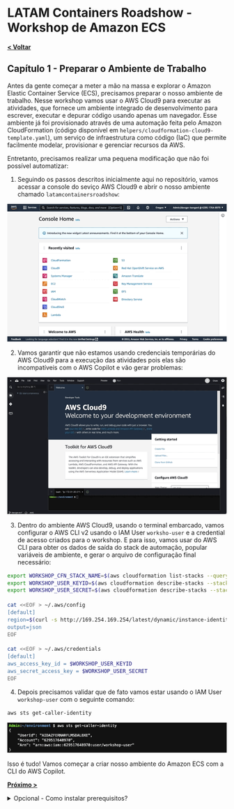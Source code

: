 # LATAM Containers Roadshow - Workshop de Amazon ECS

[**< Voltar**](./README_ptBR.md)

## Capítulo 1 - Preparar o Ambiente de Trabalho

Antes da gente começar a meter a mão na massa e explorar o Amazon Elastic Container Service (ECS), precisamos preparar o nosso ambiente de trabalho. Nesse workshop vamos usar o AWS Cloud9 para executar as atividades, que fornece um ambiente integrado de desenvolvimento para escrever, executar e depurar código usando apenas um navegador. Esse ambiente já foi provisionado através de uma automação feita pelo Amazon CloudFormation (código disponível em `helpers/cloudformation-cloud9-template.yaml`), um serviço de infraestrutura como código (IaC) que permite facilmente modelar, provisionar e gerenciar recursos da AWS.

Entretanto, precisamos realizar uma pequena modificação que não foi possível automatizar:

1. Seguindo os passos descritos inicialmente aqui no repositório, vamos acessar a console do seviço AWS Cloud9 e abrir o nosso ambiente chamado `latamcontainersroadshow`:

![Imagem animada onde usamos a barra de busca para acessar diretamente a console do serviço AWS Cloud9](../static/1.1-access_c9_env.gif "1.1 - Acessando o ambiente do AWS Cloud9")

2. Vamos garantir que não estamos usando credenciais temporárias do AWS Cloud9 para a execução das atividades pois elas são incompatíveis com o AWS Copilot e vão gerar problemas:

![Imagem animada onde validamos se a funcionalidade de credenciais temporárias está desabilitada no AWS Cloud9](../static/1.2-disable_c9_temp_creds.gif "1.2 - Validando de Credenciais Temporárias estão desligadas")

3. Dentro do ambiente AWS Cloud9, usando o terminal embarcado, vamos configurar o AWS CLI v2 usando o IAM User `worksho-user` e a credential de acesso criados para o workshop. E para isso, vamos usar do AWS CLI para obter os dados de saída do stack de automação, popular variáveis de ambiente, e gerar o arquivo de configuração final necessário:

```bash
export WORKSHOP_CFN_STACK_NAME=$(aws cloudformation list-stacks --query 'StackSummaries[?StackStatus == `CREATE_COMPLETE` && contains(@.StackName, `mod`)].StackName' --output text)
export WORKSHOP_USER_KEYID=$(aws cloudformation describe-stacks --stack-name $WORKSHOP_CFN_STACK_NAME --query 'Stacks[].Outputs[? OutputKey == `WorkshopUserKeyId`].OutputValue' --output text)
export WORKSHOP_USER_SECRET=$(aws cloudformation describe-stacks --stack-name $WORKSHOP_CFN_STACK_NAME --query 'Stacks[].Outputs[? OutputKey == `WorkshopUserKeySecret`].OutputValue' --output text)

cat <<EOF > ~/.aws/config
[default]
region=$(curl -s http://169.254.169.254/latest/dynamic/instance-identity/document | jq .region -r)
output=json
EOF

cat <<EOF > ~/.aws/credentials
[default]
aws_access_key_id = $WORKSHOP_USER_KEYID
aws_secret_access_key = $WORKSHOP_USER_SECRET
EOF
```

4. Depois precisamos validar que de fato vamos estar usando o IAM User `workshop-user` com o seguinte comando:

```bash
aws sts get-caller-identity
```

![Imagem da saída do comando 'aws sts get-caller-identity'](../static/1.3-sts_identity_check.png "1.3 - Validando credencial usada com o AWS CLI v2 no Cloud9")

Isso é tudo! Vamos começar a criar nosso ambiente do Amazon ECS com a CLI do AWS Copilot.

[**Próximo >**](./2-Build.md)

<details>
<summary style="font-size:14px">Opcional - Como instalar prerequisitos?</summary>
<br/>

Se você estiver disposto a executar as etapas em sua própria máquina, precisará executar todas as próximas etapas para garantir que tenhamos todas as ferramentas necessárias para os exercícios.

1. Primeiro, vamos nos certificar de que estamos executando os pacotes de sistema mais recentes e temos as dependências mínimas instaladas. Se você estiver executando uma distribuição Linux baseada em RHEL/AL2, precisará executar:

```bash
sudo yum update -y
sudo yum install -y vim git jq bash-completion moreutils gettext yum-utils
```

2. Além disso, precisamos garantir que a versão 2 mais recente da AWS Command Line Interface (CLI) esteja disponível:

```bash
cd ~/environment
curl "https://awscli.amazonaws.com/awscli-exe-linux-x86_64.zip" -o "awscliv2.zip"
unzip awscliv2.zip
sudo ./aws/install --update
rm -rf aws awscliv2.zip
aws --version
```

3. Depois de instalado, você precisa configurar corretamente sua AWS CLI com as credenciais adequadas para a conta da AWS de destino. Essa credencial vai estar atrelada à um IAM User já previamente criado, e que tenha uma IAM Policy adequada (acompanhar [aws/copilot-cli#1345](https://github.com/aws/copilot-cli/issues/1345)).

```bash
aws configure
```

4. Em seguida, vamos instalar a versão mais recente da CLI do AWS Copilot e habilitar o preenchimento automático do bash:

```bash
cd ~/environment
curl -Lo copilot https://github.com/aws/copilot-cli/releases/latest/download/copilot-linux
chmod +x copilot
sudo mv copilot /usr/local/bin/copilot
sudo sh -c '/usr/local/bin/copilot completion bash > /etc/bash_completion.d/copilot'
copilot --version
```
</details>